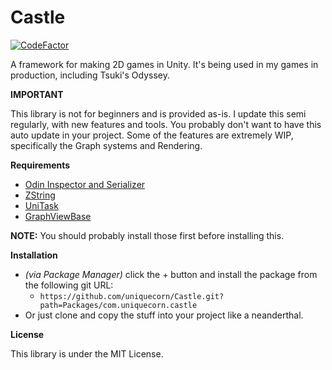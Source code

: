# Castle

[![CodeFactor](https://www.codefactor.io/repository/github/uniquecorn/castle/badge/master)](https://www.codefactor.io/repository/github/uniquecorn/castle/overview/master)

A framework for making 2D games in Unity. It's being used in my games in production, including Tsuki's Odyssey.

**IMPORTANT**

This library is not for beginners and is provided as-is. I update this semi regularly, with new features and tools. You probably don't want to have this auto update in your project. Some of the features are extremely WIP, specifically the Graph systems and Rendering.

**Requirements**
- [Odin Inspector and Serializer](https://odininspector.com)
- [ZString](https://github.com/Cysharp/ZString)
- [UniTask](https://github.com/Cysharp/UniTask)
- [GraphViewBase](https://github.com/Gentlymad-Studios/GraphViewBase)

**NOTE:** You should probably install those first before installing this.

**Installation**
- *(via Package Manager)* click the + button and install the package from the following git URL:
  - `https://github.com/uniquecorn/Castle.git?path=Packages/com.uniquecorn.castle`
- Or just clone and copy the stuff into your project like a neanderthal.

**License**

This library is under the MIT License.

